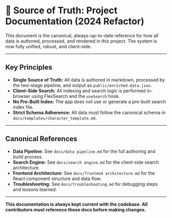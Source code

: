 # 📖 Source of Truth: Project Documentation (2024 Refactor)

This document is the canonical, always-up-to-date reference for how all data is authored, processed, and rendered in this project. The system is now fully unified, robust, and client-side.

---

## Key Principles
- **Single Source of Truth:** All data is authored in markdown, processed by the two-stage pipeline, and output as `public/enriched-data.json`.
- **Client-Side Search:** All indexing and search logic is performed in-browser using FlexSearch and the `useSearch` hook.
- **No Pre-Built Index:** The app does not use or generate a pre-built search index file.
- **Strict Schema Adherence:** All data must follow the canonical schema in `docs/templates/character_template.md`.

---

## Canonical References
- **Data Pipeline:** See `docs/data pipeline.md` for the full authoring and build process.
- **Search Engine:** See `docs/search engine.md` for the client-side search architecture.
- **Frontend Architecture:** See `docs/frontend architecture.md` for the React component structure and data flow.
- **Troubleshooting:** See `docs/troubleshooting.md` for debugging steps and lessons learned.

---

**This documentation is always kept current with the codebase. All contributors must reference these docs before making changes.**

